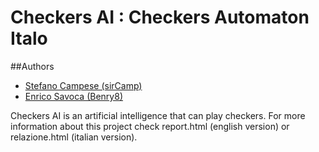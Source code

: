 # Checkers AI : Checkers Automaton Italo

##Authors
- [Stefano Campese (sirCamp)](mailto:sircampydevelop@gmail.com)
- [Enrico Savoca (Benry8)](mailto:enrico.savoca@outlook.com)

Checkers AI is an artificial intelligence that can play checkers.
For more information about this project check report.html (english version) or relazione.html (italian version).
